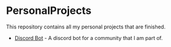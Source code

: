 # PersonalProjects

This repository contains all my personal projects that are finished.

- [Discord Bot](/BotDiscord/) - A discord bot for a community that I am part of.
